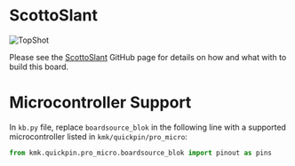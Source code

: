 # ScottoSlant

![TopShot](https://user-images.githubusercontent.com/8194147/192114474-df9b38e6-ece1-4d7f-81fb-bbc910054847.jpg)

Please see the [ScottoSlant](https://github.com/joe-scotto/scottokeebs/tree/main/ScottoSlant) GitHub page for details on how and what with to build this board.

# Microcontroller Support

In `kb.py` file, replace `boardsource_blok` in the following line with a supported microcontroller listed in `kmk/quickpin/pro_micro`:

```python
from kmk.quickpin.pro_micro.boardsource_blok import pinout as pins
```
